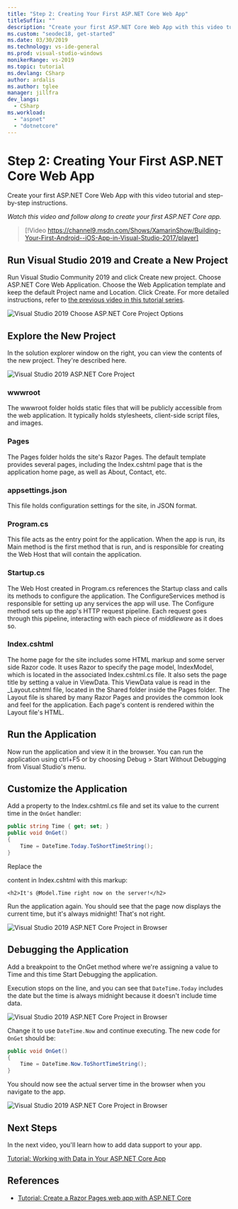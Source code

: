 ```yaml
---
title: "Step 2: Creating Your First ASP.NET Core Web App"
titleSuffix: ""
description: "Create your first ASP.NET Core Web App with this video tutorial and step-by-step instructions."
ms.custom: "seodec18, get-started"
ms.date: 03/30/2019
ms.technology: vs-ide-general
ms.prod: visual-studio-windows
monikerRange: vs-2019
ms.topic: tutorial
ms.devlang: CSharp
author: ardalis
ms.author: tglee
manager: jillfra
dev_langs:
  - CSharp
ms.workload:
  - "aspnet"
  - "dotnetcore"
---
```

# Step 2: Creating Your First ASP.NET Core Web App

Create your first ASP.NET Core Web App with this video tutorial and step-by-step instructions.

_Watch this video and follow along to create your first ASP.NET Core app._

> [!Video https://channel9.msdn.com/Shows/XamarinShow/Building-Your-First-Android--iOS-App-in-Visual-Studio-2017/player]

## Run Visual Studio 2019 and Create a New Project

Run Visual Studio Community 2019 and click Create new project. Choose ASP.NET Core Web Application. Choose the Web Application template and keep the default Project name and Location. Click Create. For more detailed instructions, refer to [the previous video in this tutorial series](tutorial-aspnet-ef-step-01.md).

![Visual Studio 2019 Choose ASP.NET Core Project Options](media/vs2019-choose-aspnetcore-project.png)

## Explore the New Project

In the solution explorer window on the right, you can view the contents of the new project. They're described here.

![Visual Studio 2019 ASP.NET Core Project](media/vs2019-solution-explorer.png)

### wwwroot

The wwwroot folder holds static files that will be publicly accessible from the web application. It typically holds stylesheets, client-side script files, and images.

### Pages

The Pages folder holds the site's Razor Pages. The default template provides several pages, including the Index.cshtml page that is the application home page, as well as About, Contact, etc.

### appsettings.json

This file holds configuration settings for the site, in JSON format.

### Program.cs

This file acts as the entry point for the application. When the app is run, its Main method is the first method that is run, and is responsible for creating the Web Host that will contain the application.

### Startup.cs

The Web Host created in Program.cs references the Startup class and calls its methods to configure the application. The ConfigureServices method is responsible for setting up any services the app will use. The Configure method sets up the app's HTTP request pipeline. Each request goes through this pipeline, interacting with each piece of *middleware* as it does so.

### Index.cshtml

The home page for the site includes some HTML markup and some server side Razor code. It uses Razor to specify the page model, IndexModel, which is located in the associated Index.cshtml.cs file. It also sets the page title by setting a value in ViewData. This ViewData value is read in the _Layout.cshtml file, located in the Shared folder inside the Pages folder. The Layout file is shared by many Razor Pages and provides the common look and feel for the application. Each page's content is rendered within the Layout file's HTML.

## Run the Application

Now run the application and view it in the browser. You can run the application using ctrl+F5 or by choosing Debug > Start Without Debugging from Visual Studio's menu.

## Customize the Application

Add a property to the Index.cshtml.cs file and set its value to the current time in the `OnGet` handler:

```csharp
public string Time { get; set; }
public void OnGet()
{
    Time = DateTime.Today.ToShortTimeString();
}
```

Replace the <div> content in Index.cshtml with this markup:

```cshtml
<h2>It's @Model.Time right now on the server!</h2>
```

Run the application again. You should see that the page now displays the current time, but it's always midnight! That's not right.

![Visual Studio 2019 ASP.NET Core Project in Browser](media/vs2019-app-in-browser.png)

## Debugging the Application

Add a breakpoint to the OnGet method where we're assigning a value to Time and this time Start Debugging the application.

Execution stops on the line, and you can see that `DateTime.Today` includes the date but the time is always midnight because it doesn't include time data. 

![Visual Studio 2019 ASP.NET Core Project in Browser](media/vs2019-breakpoint.png)


Change it to use `DateTime.Now` and continue executing. The new code for `OnGet` should be:

```csharp
public void OnGet()
{
    Time = DateTime.Now.ToShortTimeString();
}
```

You should now see the actual server time in the browser when you navigate to the app.

![Visual Studio 2019 ASP.NET Core Project in Browser](media/vs2019-app-fixed-in-browser.png)


## Next Steps

In the next video, you'll learn how to add data support to your app.

[Tutorial: Working with Data in Your ASP.NET Core App](tutorial-aspnet-ef-step-03.md)

## References

- [Tutorial: Create a Razor Pages web app with ASP.NET Core](https://docs.microsoft.com/en-us/aspnet/core/tutorials/razor-pages/?view=aspnetcore-2.1)
